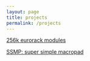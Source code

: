 ```yaml
---
layout: page
title: projects
permalink: /projects
---
```


[256k eurorack modules](https://www.modulargrid.net/e/vendors/view/884)

[SSMP: super simple macropad](https://www.etsy.com/ca/listing/1088544281/super-simple-macropad?show_sold_out_detail=1&ref=nla_listing_details)
